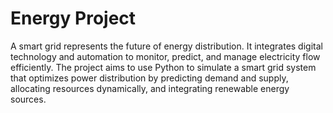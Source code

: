 # Energy Project
 A smart grid represents the future of energy distribution. It integrates digital technology and automation to monitor, predict, and manage electricity flow efficiently. The project aims to use Python to simulate a smart grid system that optimizes power distribution by predicting demand and supply, allocating resources dynamically, and integrating renewable energy sources.
